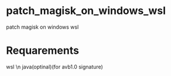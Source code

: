 # patch_magisk_on_windows_wsl
patch magisk on windows wsl
# Requarements
wsl \n
java(optinal)(for avb1.0 signature)
